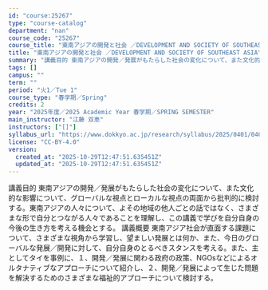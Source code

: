 ```yaml
---
id: "course:25267"
type: "course-catalog"
department: "nan"
course_code: "25267"
course_title: "東南アジアの開発と社会 ／DEVELOPMENT AND SOCIETY OF SOUTHEAST ASIA"
title: "東南アジアの開発と社会 ／DEVELOPMENT AND SOCIETY OF SOUTHEAST ASIA"
summary: "講義目的 東南アジアの開発／発展がもたらした社会の変化について、また文化的な影響について、グローバルな視点とローカルな視点の両面から批判的に検討する。東南アジアの人々について、よその地域の他人ごとの話ではなく、さまざまな形で自分とつながる人…"
tags: []
campus: ""
term: ""
period: "火1／Tue 1"
course_type: "春学期／Spring"
credits: 2
year: "2025年度／2025 Academic Year 春学期／SPRING SEMESTER"
main_instructor: "江藤 双恵"
instructors: ["[]"]
syllabus_url: "https://www.dokkyo.ac.jp/research/syllabus/2025/0401/0401_25267_ja_JP.html"
license: "CC-BY-4.0"
version:
  created_at: "2025-10-29T12:47:51.635451Z"
  updated_at: "2025-10-29T12:47:51.635451Z"
---
```

講義目的 東南アジアの開発／発展がもたらした社会の変化について、また文化的な影響について、グローバルな視点とローカルな視点の両面から批判的に検討する。東南アジアの人々について、よその地域の他人ごとの話ではなく、さまざまな形で自分とつながる人々であることを理解し、この講義で学びを自分自身の今後の生き方を考える機会とする。 講義概要 東南アジア社会が直面する課題について、さまざまな視角から学習し、望ましい発展とは何か、また、今日のグローバルな発展／開発に対して、自分自身のとるべきスタンスを考える。また、主としてタイを事例に、１、開発／発展に関わる政府の政策、NGOsなどによるオルタナティブなアプローチについて紹介し、２、開発／発展によって生じた問題を解決するためのさまざまな福祉的アプローチについて検討する。
